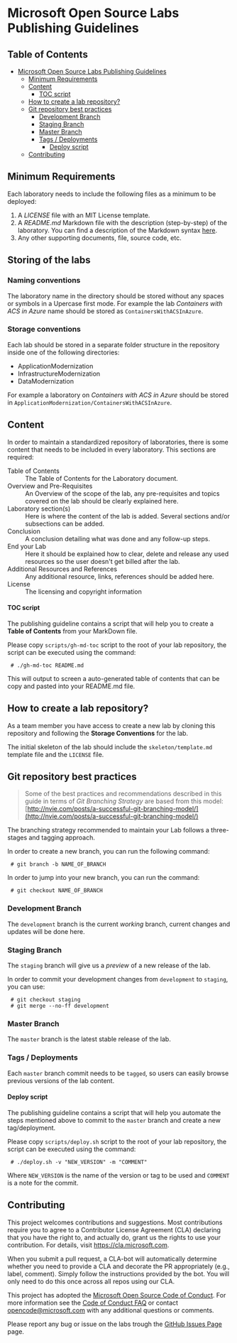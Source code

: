 # Microsoft Open Source Labs Publishing Guidelines

## Table of Contents

   * [Microsoft Open Source Labs Publishing Guidelines](#microsoft-open-source-labs-publishing-guidelines)
      * [Minimum Requirements](#minimum-requirements)
      * [Content](#content)
         * [TOC script](#toc-script)
      * [How to create a lab repository?](#how-to-create-a-lab-repository)
      * [Git repository best practices](#git-repository-best-practices)
         * [Development Branch](#development-branch)
         * [Staging Branch](#staging-branch)
         * [Master Branch](#master-branch)
         * [Tags / Deployments](#tags--deployments)
            * [Deploy script](#deploy-script)
      * [Contributing](#contributing)


## Minimum Requirements

Each laboratory needs to include the following files as a minimum to be deployed:

1. A *LICENSE* file with an MIT License template.
2. A *README.md* Markdown file with the description (step-by-step) of the laboratory. You can find a description of the Markdown syntax [here](https://guides.github.com/features/mastering-markdown/).
3. Any other supporting documents, file, source code, etc.

## Storing of the labs

### Naming conventions

The laboratory name in the directory should be stored without any spaces or symbols in a Upercase first mode. For example the lab *Containers with ACS in Azure* name should be stored as `ContainersWithACSInAzure`.

### Storage conventions

Each lab should be stored in a separate folder structure in the repository inside one of the following directories:

* ApplicationModernization
* InfrastructureModernization
* DataModernization

For example a laboratory on *Containers with ACS in Azure* should be stored in `ApplicationModernization/ContainersWithACSInAzure`.

## Content

In order to maintain a standardized repository of laboratories, there is some content that needs to be included in every laboratory. This sections are required:

<dl>

  <dt>Table of Contents</dt>
  <dd>The Table of Contents for the Laboratory document.</dd>

  <dt>Overview and Pre-Requisites</dt>
  <dd>An Overview of the scope of the lab, any pre-requisites and topics covered on the lab should be clearly explained here.</dd>

  <dt>Laboratory section(s)</dt>
  <dd>Here is where the content of the lab is added. Several sections and/or subsections can be added.</dd>

  <dt>Conclusion</dt>
  <dd>A conclusion detailing what was done and any follow-up steps.</dd>

  <dt>End your Lab</dt>
  <dd>Here it should be explained how to clear, delete and release any used resources so the user doesn't get billed after the lab.</dd>

  <dt>Additional Resources and References</dt>
  <dd>Any additional resource, links, references should be added here.</dd>

  <dt>License</dt>
  <dd>The licensing and copyright information</dd>

</dl>

#### TOC script

The publishing guideline contains a script that will help you to create a **Table of Contents** from your MarkDown file.

Please copy `scripts/gh-md-toc` script to the root of your lab repository, the script can be executed using the command:

     # ./gh-md-toc README.md

This will output to screen a auto-generated table of contents that can be copy and pasted into your README.md file.

## How to create a lab repository?

As a team member you have access to create a new lab by cloning this repository and following the **Storage Conventions** for the lab.

The initial skeleton of the lab should include the `skeleton/template.md` template file and the `LICENSE` file.
 

## Git repository best practices 

> Some of the best practices and recommendations described in this guide in terms of *Git Branching Strategy* are based from this model: [http://nvie.com/posts/a-successful-git-branching-model/](http://nvie.com/posts/a-successful-git-branching-model/)

The branching strategy recommended to maintain your Lab follows a three-stages and tagging approach.

In order to create a new branch, you can run the following command:

     # git branch -b NAME_OF_BRANCH

In order to jump into your new branch, you can run the command:

     # git checkout NAME_OF_BRANCH


### Development Branch

The `development` branch is the current *working* branch, current changes and updates will be done here.


### Staging Branch

The `staging` branch will give us a *preview* of a new release of the lab.

In order to commit your development changes from `development` to `staging`, you can use:

     # git checkout staging
     # git merge --no-ff development


### Master Branch

The `master` branch is the latest stable release of the lab.


### Tags / Deployments

Each `master` branch commit needs to be `tagged`, so users can easily browse previous versions of the lab content.


#### Deploy script

The publishing guideline contains a script that will help you automate the steps mentioned above to commit to the `master` branch and create a new tag/deployment.

Please copy `scripts/deploy.sh` script to the root of your lab repository, the script can be executed using the command:

     # ./deploy.sh -v "NEW_VERSION" -m "COMMENT"

Where `NEW_VERSION` is the name of the version or tag to be used and  `COMMENT` is a note for the commit.

## Contributing

This project welcomes contributions and suggestions.  Most contributions require you to agree to a
Contributor License Agreement (CLA) declaring that you have the right to, and actually do, grant us
the rights to use your contribution. For details, visit https://cla.microsoft.com.

When you submit a pull request, a CLA-bot will automatically determine whether you need to provide
a CLA and decorate the PR appropriately (e.g., label, comment). Simply follow the instructions
provided by the bot. You will only need to do this once across all repos using our CLA.

This project has adopted the [Microsoft Open Source Code of Conduct](https://opensource.microsoft.com/codeofconduct/).
For more information see the [Code of Conduct FAQ](https://opensource.microsoft.com/codeofconduct/faq/) or
contact [opencode@microsoft.com](mailto:opencode@microsoft.com) with any additional questions or comments.

Please report any bug or issue on the labs trough the [GitHub Issues Page](https://github.com/Microsoft/OpenSourceLabs/issues) page.